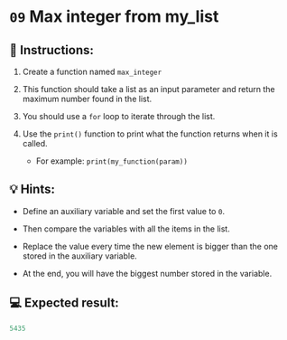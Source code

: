 # `09` Max integer from my_list

## 📝 Instructions:

1. Create a function named `max_integer`

2. This function should take a list as an input parameter and return the maximum number found in the list. 

3. You should use a `for` loop to iterate through the list. 

4. Use the `print()` function to print what the function returns when it is called.
  
    + For example: `print(my_function(param))` 

## 💡 Hints:

- Define an auxiliary variable and set the first value to `0`.

- Then compare the variables with all the items in the list.

- Replace the value every time the new element is bigger than the one stored in the auxiliary variable.

- At the end, you will have the biggest number stored in the variable.

## 💻 Expected result:

```py
5435
```

